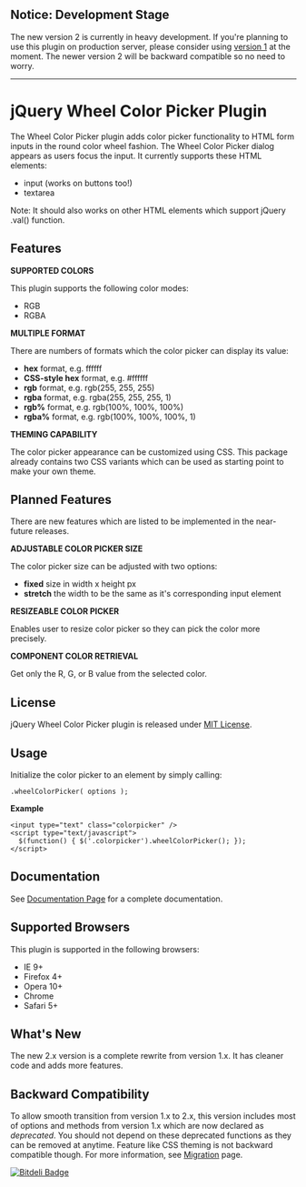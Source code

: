 Notice: Development Stage
-------------------------

The new version 2 is currently in heavy development. If you're planning to use this plugin on production server, please consider using [version 1](https://github.com/fujaru/jquery-wheelcolorpicker/tree/v1) at the moment. The newer version 2 will be backward compatible so no need to worry.

------------------------------------------------------------

jQuery Wheel Color Picker Plugin
================================

The Wheel Color Picker plugin adds color picker functionality to HTML form inputs in the round color wheel fashion. The Wheel Color Picker dialog appears as users focus the input. It currently supports these HTML elements:

*   input (works on buttons too!)
*   textarea

Note: It should also works on other HTML elements which support jQuery .val() function.


Features
--------

**SUPPORTED COLORS**

This plugin supports the following color modes:

*   RGB
*   RGBA

**MULTIPLE FORMAT**

There are numbers of formats which the color picker can display its value:

*   **hex** format, e.g. ffffff
*   **CSS-style hex** format, e.g. #ffffff
*   **rgb** format, e.g. rgb(255, 255, 255)
*   **rgba** format, e.g. rgba(255, 255, 255, 1)
*   **rgb%** format, e.g. rgb(100%, 100%, 100%)
*   **rgba%** format, e.g. rgb(100%, 100%, 100%, 1)

**THEMING CAPABILITY**

The color picker appearance can be customized using CSS. This package already contains two CSS variants which can be used as starting point to make your own theme.


Planned Features
----------------

There are new features which are listed to be implemented in the near-future releases.

**ADJUSTABLE COLOR PICKER SIZE**

The color picker size can be adjusted with two options:

*   **fixed** size in width x height px
*   **stretch** the width to be the same as it's corresponding input element

**RESIZEABLE COLOR PICKER**

Enables user to resize color picker so they can pick the color more precisely.

**COMPONENT COLOR RETRIEVAL**

Get only the R, G, or B value from the selected color.


License
-------
jQuery Wheel Color Picker plugin is released under [MIT License](http://opensource.org/licenses/MIT).


Usage
-----

Initialize the color picker to an element by simply calling:

    .wheelColorPicker( options );

**Example**

    <input type="text" class="colorpicker" />
    <script type="text/javascript">
      $(function() { $('.colorpicker').wheelColorPicker(); });
    </script>


Documentation
-------------
See [Documentation Page](https://github.com/fujaru/jquery-wheelcolorpicker/wiki) for a complete documentation.


Supported Browsers
------------------
This plugin is supported in the following browsers:

*   IE 9+
*   Firefox 4+
*   Opera 10+
*   Chrome
*   Safari 5+


What's New
----------
The new 2.x version is a complete rewrite from version 1.x. It has cleaner code and adds more features.


Backward Compatibility
----------------------
To allow smooth transition from version 1.x to 2.x, this version includes most of options and methods from version 1.x which are now declared as *deprecated*. You should not depend on these deprecated functions as they can be removed at anytime. 
Feature like CSS theming is not backward compatible though. For more information, see [Migration](https://github.com/fujaru/jquery-wheelcolorpicker/wiki/Migration) page.

[![Bitdeli Badge](https://d2weczhvl823v0.cloudfront.net/fujaru/jquery-wheelcolorpicker/trend.png)](https://bitdeli.com/free "Bitdeli Badge")
